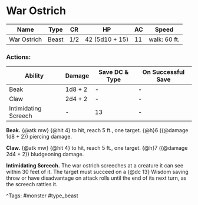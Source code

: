 # War Ostrich

| Name | Type | CR | HP | AC | Speed |
|------|------|----|----|----|-------|
| War Ostrich | Beast | 1/2 | 42 (5d10 + 15) | 11 | walk: 60 ft. |

### Actions:

| Ability | Damage | Save DC & Type | On Successful Save |
|---------|--------|----------------|--------------------|
| Beak | 1d8 + 2 | - | - |
| Claw | 2d4 + 2 | - | - |
| Intimidating Screech | - | 13 | - |


**Beak.** {@atk mw} {@hit 4} to hit, reach 5 ft., one target. {@h}6 ({@damage 1d8 + 2}) piercing damage.

**Claw.** {@atk mw} {@hit 4} to hit, reach 5 ft., one target. {@h}7 ({@damage 2d4 + 2}) bludgeoning damage.

**Intimidating Screech.** The war ostrich screeches at a creature it can see within 30 feet of it. The target must succeed on a {@dc 13} Wisdom saving throw or have disadvantage on attack rolls until the end of its next turn, as the screech rattles it.

^Tags: #monster #type_beast